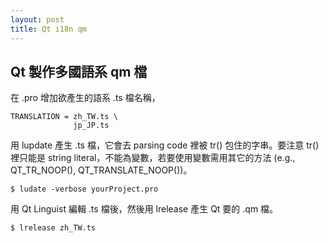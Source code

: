 ```yaml
---
layout: post
title: Qt i18n qm
---
```



## Qt 製作多國語系 qm 檔

在 .pro 增加欲產生的語系 .ts 檔名稱，
```
TRANSLATION = zh_TW.ts \
              jp_JP.ts
```
用 lupdate 產生 .ts 檔，它會去 parsing code 裡被 tr() 包住的字串。要注意 tr() 裡只能是 string literal，不能為變數，若要使用變數需用其它的方法 (e.g., QT_TR_NOOP(), QT_TRANSLATE_NOOP())。
```
$ ludate -verbose yourProject.pro
```
用 Qt Linguist 編輯 .ts 檔後，然後用 lrelease 產生 Qt 要的 .qm 檔。
```
$ lrelease zh_TW.ts
```

